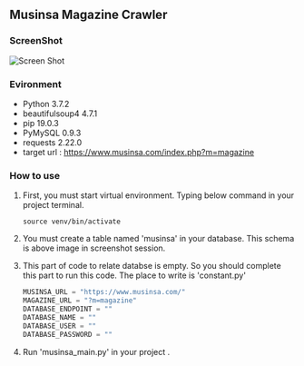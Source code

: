 ## Musinsa Magazine Crawler

### ScreenShot
![Screen Shot](https://user-images.githubusercontent.com/48513360/59121173-55400400-8992-11e9-9cc9-a2695079ff94.png)

### Evironment 
- Python         3.7.2
- beautifulsoup4 4.7.1  
- pip            19.0.3  
- PyMySQL        0.9.3  
- requests       2.22.0 
- target url : https://www.musinsa.com/index.php?m=magazine

### How to use
1. First, you must start virtual environment. Typing below command in your project terminal.
    ```shell
    source venv/bin/activate
    ```
2. You must create a table named 'musinsa' in your database. This schema is above image in screenshot session.

3. This part of code to relate databse is empty. So you should complete this part to run this code. The place to write is 'constant.py'
    ```python
    MUSINSA_URL = "https://www.musinsa.com/"
    MAGAZINE_URL = "?m=magazine"
    DATABASE_ENDPOINT = ""
    DATABASE_NAME = ""
    DATABASE_USER = ""
    DATABASE_PASSWORD = ""
    ```

4. Run 'musinsa_main.py' in your project .

